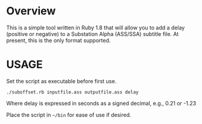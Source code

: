# Overview

This is a simple tool written in Ruby 1.8 that will allow you to add a delay (positive or negative) to a Substation Alpha (ASS/SSA) subtitle file.  At present, this is the only format supported.

# USAGE

Set the script as executable before first use.

    ./suboffset.rb inputfile.ass outputfile.ass delay

Where delay is expressed in seconds as a signed decimal, e.g., 0.21 or -1.23

Place the script in `~/bin` for ease of use if desired.
